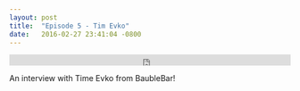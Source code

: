 ```yaml
---
layout: post
title:  "Episode 5 - Tim Evko"
date:   2016-02-27 23:41:04 -0800
---
```


<iframe width="100%" height="20" scrolling="no" frameborder="no" src="https://w.soundcloud.com/player/?url=https%3A//api.soundcloud.com/tracks/259315731&amp;color=ff5500&amp;inverse=false&amp;auto_play=false&amp;show_user=true"></iframe>

An interview with Time Evko from BaubleBar!